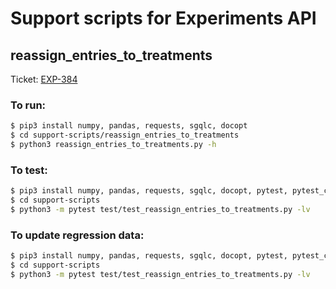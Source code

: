 # Support scripts for Experiments API

## reassign_entries_to_treatments
Ticket: [EXP-384](https://monsanto.aha.io/features/EXP-384)

### To run:
```sh
$ pip3 install numpy, pandas, requests, sgqlc, docopt
$ cd support-scripts/reassign_entries_to_treatments
$ python3 reassign_entries_to_treatments.py -h
```

### To test:
```sh
$ pip3 install numpy, pandas, requests, sgqlc, docopt, pytest, pytest_cases
$ cd support-scripts
$ python3 -m pytest test/test_reassign_entries_to_treatments.py -lv
```

### To update regression data:
```sh
$ pip3 install numpy, pandas, requests, sgqlc, docopt, pytest, pytest_cases
$ cd support-scripts
$ python3 -m pytest test/test_reassign_entries_to_treatments.py -lv
```